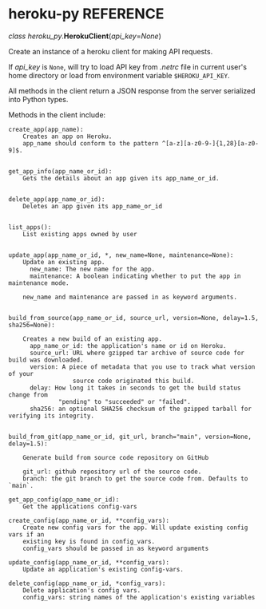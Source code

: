 # heroku\-py REFERENCE

_class_ _heroku_py_\.**HerokuClient**(_api_key_=_None_)

Create an instance of a heroku client for making API requests.

If _api_key_ is `None`, will try to load API key from _\.netrc_ file in
current user's home directory or load from environment variable `$HEROKU_API_KEY`.

All methods in the client return a JSON response from the server serialized into Python types.

Methods in the client include:

    create_app(app_name):
        Creates an app on Heroku.
        app_name should conform to the pattern ^[a-z][a-z0-9-]{1,28}[a-z0-9]$.


    get_app_info(app_name_or_id):
        Gets the details about an app given its app_name_or_id.


    delete_app(app_name_or_id):
        Deletes an app given its app_name_or_id


    list_apps():
        List existing apps owned by user


    update_app(app_name_or_id, *, new_name=None, maintenance=None):
        Update an existing app.
          new_name: The new name for the app.
          maintenance: A boolean indicating whether to put the app in maintenance mode.

        new_name and maintenance are passed in as keyword arguments.


    build_from_source(app_name_or_id, source_url, version=None, delay=1.5, sha256=None):

        Creates a new build of an existing app.
          app_name_or_id: the application's name or id on Heroku.
          source_url: URL where gzipped tar archive of source code for build was downloaded.
          version: A piece of metadata that you use to track what version of your
                      source code originated this build.
          delay: How long it takes in seconds to get the build status change from
                  "pending" to "succeeded" or "failed".
          sha256: an optional SHA256 checksum of the gzipped tarball for verifying its integrity.


    build_from_git(app_name_or_id, git_url, branch="main", version=None, delay=1.5):

        Generate build from source code repository on GitHub

        git_url: github repository url of the source code.
        branch: the git branch to get the source code from. Defaults to `main`.

    get_app_config(app_name_or_id):
        Get the applications config-vars

    create_config(app_name_or_id, **config_vars):
        Create new config vars for the app. Will update existing config vars if an
        existing key is found in config_vars.
        config_vars should be passed in as keyword arguments

    update_config(app_name_or_id, **config_vars):
        Update an application's existing config-vars.

    delete_config(app_name_or_id, *config_vars):
        Delete application's config vars.
        config_vars: string names of the application's existing variables
